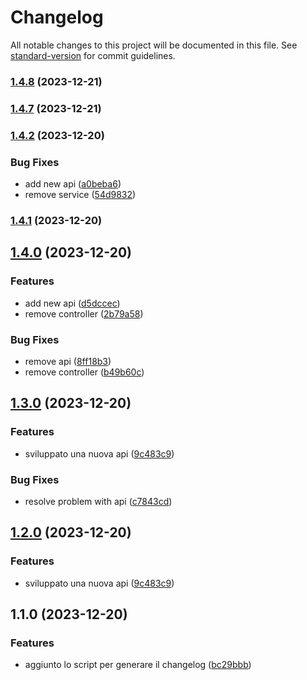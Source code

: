 # Changelog

All notable changes to this project will be documented in this file. See [standard-version](https://github.com/conventional-changelog/standard-version) for commit guidelines.

### [1.4.8](https://github.com/paci1828/ConventionalCommitsTest/compare/v1.4.7...v1.4.8) (2023-12-21)

### [1.4.7](https://github.com/paci1828/ConventionalCommitsTest/compare/v1.4.6...v1.4.7) (2023-12-21)

### [1.4.2](https://github.com/paci1828/ConventionalCommitsTest/compare/v1.4.1...v1.4.2) (2023-12-20)


### Bug Fixes

* add new api ([a0beba6](https://github.com/paci1828/ConventionalCommitsTest/commit/a0beba6a212393375ad1231613808f433515fe14))
* remove service ([54d9832](https://github.com/paci1828/ConventionalCommitsTest/commit/54d983243f9a9e2af44f185dc0d1cc8fe1d0a0e6))

### [1.4.1](https://github.com/paci1828/ConventionalCommitsTest/compare/v1.4.0...v1.4.1) (2023-12-20)

## [1.4.0](https://github.com/paci1828/ConventionalCommitsTest/compare/v1.3.9...v1.4.0) (2023-12-20)


### Features

* add new api ([d5dccec](https://github.com/paci1828/ConventionalCommitsTest/commit/d5dccec05b38b4583cae4284e257a1e2cf022f63))
* remove controller ([2b79a58](https://github.com/paci1828/ConventionalCommitsTest/commit/2b79a5851c52ebcdd19d11b3cc060bf4600d76c1))


### Bug Fixes

* remove api ([8ff18b3](https://github.com/paci1828/ConventionalCommitsTest/commit/8ff18b3bcb1c706527ad8cf0821f6fe90ecc146c))
* remove controller ([b49b60c](https://github.com/paci1828/ConventionalCommitsTest/commit/b49b60cae9d6adb5354086634b1374ff6130a094))

## [1.3.0](https://github.com/paci1828/ConventionalCommitsTest/compare/v1.1.0...v1.3.0) (2023-12-20)


### Features

* sviluppato una nuova api ([9c483c9](https://github.com/paci1828/ConventionalCommitsTest/commit/9c483c9878612057fe7b425cbb3321278ae170e6))


### Bug Fixes

* resolve problem with api ([c7843cd](https://github.com/paci1828/ConventionalCommitsTest/commit/c7843cd8ef9d90fbc26870b3c15a126d276bcec9))



## [1.2.0](https://github.com/paci1828/ConventionalCommitsTest/compare/v1.1.0...v1.2.0) (2023-12-20)


### Features

* sviluppato una nuova api ([9c483c9](https://github.com/paci1828/ConventionalCommitsTest/commit/9c483c9878612057fe7b425cbb3321278ae170e6))



## 1.1.0 (2023-12-20)


### Features

* aggiunto lo script per generare il changelog ([bc29bbb](https://github.com/paci1828/ConventionalCommitsTest/commit/bc29bbb034c2bba26209788b66f9e1aa37ba35ae))
